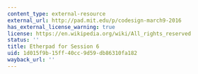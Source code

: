 ```yaml
---
content_type: external-resource
external_url: http://pad.mit.edu/p/codesign-march9-2016
has_external_license_warning: true
license: https://en.wikipedia.org/wiki/All_rights_reserved
status: ''
title: Etherpad for Session 6
uid: 1d015f9b-15ff-40cc-9d59-db86310fa182
wayback_url: ''
---
```

